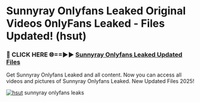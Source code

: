 # Sunnyray Onlyfans Leaked Original Videos 0nlyFans Leaked - Files Updated! (hsut)

<h3>🔴 CLICK HERE 🌐==►► <a href="https://tinyurl.com/2jnfzry5" rel="nofollow">Sunnyray Onlyfans Leaked Updated Files</a></h3>

Get Sunnyray Onlyfans Leaked and all content. Now you can access all videos and pictures of Sunnyray Onlyfans Leaked. New Updated Files 2025!

[![hsut](https://i.imgur.com/GyGTBgg.gif)](https://tinyurl.com/2jnfzry5)
sunnyray onlyfans leaks